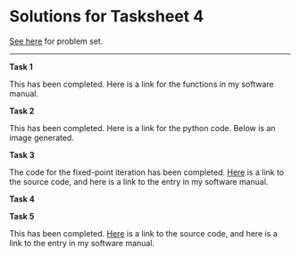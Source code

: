 # Solutions for Tasksheet 4
[See here](https://github.com/jvkoebbe/math4610/blob/master/tasksheets/tasksheet_04/pdf/tasksheet_04.pdf) for problem set.

<hr>

**Task 1**

This has been completed. Here is a link for the functions in my software manual.

**Task 2**

This has been completed. Here is a link for the python code. Below is an image generated.

**Task 3**

The code for the fixed-point iteration has been completed. [Here](https://github.com/chazcornwall/math4610/blob/master/src/fixedpoint.cpp) is a link to the source code, and here is a link to the entry in my software manual.

**Task 4**


**Task 5**

This has been completed. [Here](https://github.com/chazcornwall/math4610/blob/master/src/bisection.cpp) is a link to the source code, and here is a link to the entry in my software manual.
